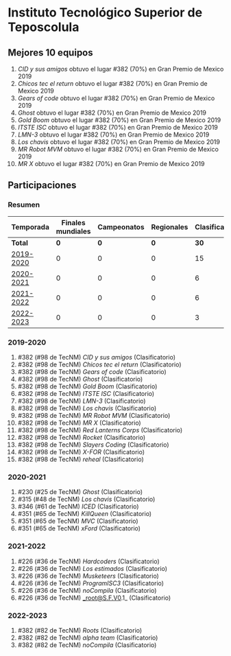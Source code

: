 # Instituto Tecnológico Superior de Teposcolula

## Mejores 10 equipos

1. _CID y sus amigos_ obtuvo el lugar #382 (70%) en Gran Premio de Mexico 2019
1. _Chicos tec el return_ obtuvo el lugar #382 (70%) en Gran Premio de Mexico 2019
1. _Gears of code_ obtuvo el lugar #382 (70%) en Gran Premio de Mexico 2019
1. _Ghost_ obtuvo el lugar #382 (70%) en Gran Premio de Mexico 2019
1. _Gold Boom_ obtuvo el lugar #382 (70%) en Gran Premio de Mexico 2019
1. _ITSTE ISC_ obtuvo el lugar #382 (70%) en Gran Premio de Mexico 2019
1. _LMN-3_ obtuvo el lugar #382 (70%) en Gran Premio de Mexico 2019
1. _Los chavis_ obtuvo el lugar #382 (70%) en Gran Premio de Mexico 2019
1. _MR Robot MVM_ obtuvo el lugar #382 (70%) en Gran Premio de Mexico 2019
1. _MR X_ obtuvo el lugar #382 (70%) en Gran Premio de Mexico 2019

## Participaciones

### Resumen

| Temporada | Finales mundiales | Campeonatos | Regionales | Clasificatorios | Equipos |
| --- | --- | --- | --- | --- | --- |
| **Total** | **0** | **0** | **0** | **30** | **30** |
| [2019-2020](#2019-2020) | 0 | 0 | 0 | 15 | 15 |
| [2020-2021](#2020-2021) | 0 | 0 | 0 | 6 | 6 |
| [2021-2022](#2021-2022) | 0 | 0 | 0 | 6 | 6 |
| [2022-2023](#2022-2023) | 0 | 0 | 0 | 3 | 3 |

### 2019-2020

1. #382 (#98 de TecNM) _CID y sus amigos_ (Clasificatorio)
1. #382 (#98 de TecNM) _Chicos tec el return_ (Clasificatorio)
1. #382 (#98 de TecNM) _Gears of code_ (Clasificatorio)
1. #382 (#98 de TecNM) _Ghost_ (Clasificatorio)
1. #382 (#98 de TecNM) _Gold Boom_ (Clasificatorio)
1. #382 (#98 de TecNM) _ITSTE ISC_ (Clasificatorio)
1. #382 (#98 de TecNM) _LMN-3_ (Clasificatorio)
1. #382 (#98 de TecNM) _Los chavis_ (Clasificatorio)
1. #382 (#98 de TecNM) _MR Robot MVM_ (Clasificatorio)
1. #382 (#98 de TecNM) _MR X_ (Clasificatorio)
1. #382 (#98 de TecNM) _Red Lanterns Corps_ (Clasificatorio)
1. #382 (#98 de TecNM) _Rocket_ (Clasificatorio)
1. #382 (#98 de TecNM) _Slayers Coding_ (Clasificatorio)
1. #382 (#98 de TecNM) _X-FOR_ (Clasificatorio)
1. #382 (#98 de TecNM) _reheal_ (Clasificatorio)

### 2020-2021

1. #230 (#25 de TecNM) _Ghost_ (Clasificatorio)
1. #315 (#48 de TecNM) _Los chavis_ (Clasificatorio)
1. #346 (#61 de TecNM) _ICED_ (Clasificatorio)
1. #351 (#65 de TecNM) _KillQueen_ (Clasificatorio)
1. #351 (#65 de TecNM) _MVC_ (Clasificatorio)
1. #351 (#65 de TecNM) _xFord_ (Clasificatorio)

### 2021-2022

1. #226 (#36 de TecNM) _Hardcoders_ (Clasificatorio)
1. #226 (#36 de TecNM) _Los estimados_ (Clasificatorio)
1. #226 (#36 de TecNM) _Musketeers_ (Clasificatorio)
1. #226 (#36 de TecNM) _ProgramISC3_ (Clasificatorio)
1. #226 (#36 de TecNM) _noCompila_ (Clasificatorio)
1. #226 (#36 de TecNM) _root@S.F.V0.1_ (Clasificatorio)

### 2022-2023

1. #382 (#82 de TecNM) _Roots_ (Clasificatorio)
1. #382 (#82 de TecNM) _alpha team_ (Clasificatorio)
1. #382 (#82 de TecNM) _noCompila_ (Clasificatorio)



